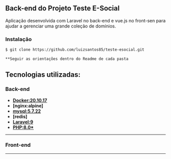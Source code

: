 ## Back-end do Projeto Teste E-Social

Aplicação desenvolvida com Laravel no back-end e vue.js no front-sen para ajudar a gerenciar uma grande coleção de domínios.

### Instalação

```bash
$ git clone https://github.com/luizsantos85/teste-esocial.git

**Seguir as orientações dentro do Readme de cada pasta
```

## Tecnologias utilizadas:

### Back-end

-  **[Docker:20.10.17](https://www.docker.com/)**
-  **[nginx:alpine]**
-  **[mysql:5.7.22](https://www.mysql.com/)**
-  **[redis]**
-  **[Laravel:9](https://laravel.com/)**
-  **[PHP:8.0\*](https://www.php.net/manual/pt_BR/index.php)**

---

### Front-end

---
